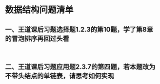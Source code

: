 # 数据结构问题清单

## 一、王道课后习题选择题1.2.3的第10题，学了第8章的冒泡排序再回过头看

<br>

## 二、王道课后习题应用题2.3.7的第四题，若本题改为不带头结点的单链表，请思考如何实现